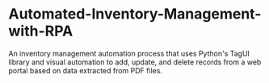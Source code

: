 # Automated-Inventory-Management-with-RPA
An inventory management automation process that uses Python's TagUI library and visual automation to add, update, and delete records from a web portal based on data extracted from PDF files.
